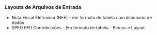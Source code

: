 ### Layouts de Arquivos de Entrada

* Nota Fiscal Eletronica (NFE) - em formato de tabela com dicionario de dados
* SPED EFD Contribuições - Em formato de tabela - Blocos e Layout

  
